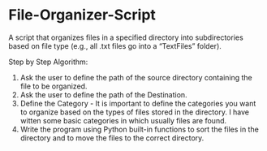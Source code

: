 # File-Organizer-Script
A script that organizes files in a specified directory into subdirectories based on file type (e.g., all .txt files go into a “TextFiles” folder).


Step by Step Algorithm:

1. Ask the user to define the path of the source directory containing the file to be organized.
2. Ask the user to define the path of the Destination.
3. Define the Category - It is important to define the categories you want to organize based on the types of files stored in the directory. 
   I have witten some basic categories in which usually files are found.
4. Write the program using Python built-in functions to sort the files in the directory and to move the files to the correct directory. 
